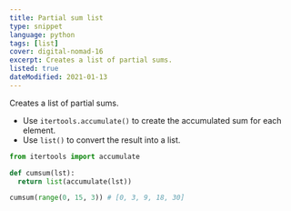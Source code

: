 ```yaml
---
title: Partial sum list
type: snippet
language: python
tags: [list]
cover: digital-nomad-16
excerpt: Creates a list of partial sums.
listed: true
dateModified: 2021-01-13
---
```


Creates a list of partial sums.

- Use `itertools.accumulate()` to create the accumulated sum for each element.
- Use `list()` to convert the result into a list.

```py
from itertools import accumulate

def cumsum(lst):
  return list(accumulate(lst))

cumsum(range(0, 15, 3)) # [0, 3, 9, 18, 30]
```
